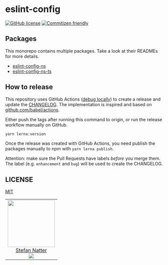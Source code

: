 # eslint-config

[![GitHub license](https://img.shields.io/github/license/natterstefan/eslint-config-ns.svg)](https://github.com/natterstefan/eslint-config-ns/blob/master/LICENSE)
[![Commitizen friendly](https://img.shields.io/badge/commitizen-friendly-brightgreen.svg)](http://commitizen.github.io/cz-cli/)

## Packages

This monorepo contains multiple packages. Take a look at their READMEs for
more details.

- [eslint-config-ns](./packages/eslint-config-ns/README.md)
- [eslint-config-ns-ts](./packages/eslint-config-ns-ts/README.md)

## How to release

This repository uses GitHub Actions ([debug locally](https://github.com/nektos/act))
to create a release and update the [CHANGELOG](CHANGELOG.md). The implementation
is inspired and based on [github.com/babel/actions](https://github.com/babel/actions/tree/bb571b895aa20aaa3ee4ef58adcde364416acc9a).

Either push the tags after running this command to origin, or run the release
workflow manually on GitHub.

```bash
yarn lerna:version
```

Once the release was created with GitHub Actions, you need publish the packages
manually to npm with `yarn lerna publish`.

Attention: make sure the Pull Requests have labels _before_ you merge them.
The label (e.g. `enhancement` and `bug`) will be used to create the CHANGELOG.

## LICENSE

[MIT](LICENSE)

<!-- prettier-ignore-start -->
<!-- markdownlint-disable -->
<table>
  <tbody>
    <tr>
      <td align="center">
        <a href="https://github.com/natterstefan">
          <img width="150" height="150" src="https://github.com/natterstefan.png?v=3&s=150">
          </br>
          Stefan Natter
        </a>
        <div>
          <a href="https://twitter.com/natterstefan">
            <img src="https://img.shields.io/twitter/follow/natterstefan.svg?style=social&label=Follow" />
          </a>
        </div>
      </td>
    </tr>
  <tbody>
</table>
<!-- markdownlint-enable -->
<!-- prettier-ignore-end -->
